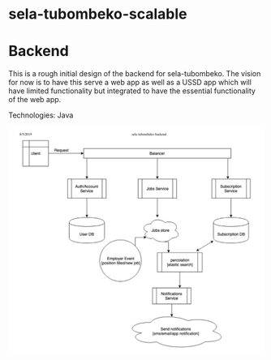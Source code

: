 # sela-tubombeko-scalable

#  Backend
This is a rough initial design of the backend for sela-tubombeko. The vision for now is to have this serve a web app as well as a USSD app which will have limited functionality but integrated to have the essential functionality of the web app.</br>

Technologies: Java 


![alt text](document_images/sela-tubombeko-backend.png)
